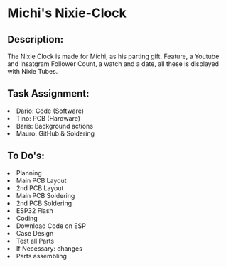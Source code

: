 
<h1>Michi's Nixie-Clock</h1>

<h2>Description: </h2>
<p>The Nixie Clock is made for Michi, as his parting gift. Feature, a Youtube and Insatgram Follower Count, a watch and a date, all these is displayed with Nixie Tubes.</p>
<h2>Task Assignment:</h2>
<li>Dario: Code (Software) </li>
<li>Tino: PCB (Hardware)</li>
<li>Baris: Background actions </li>
<li>Mauro: GitHub & Soldering </li>
</p>
<h2>To Do's:</h2>
<li>Planning </li>
<li>Main PCB Layout</li>
<li>2nd PCB Layout</li>
<li>Main PCB Soldering </li>
<li>2nd PCB Soldering </li>
<li>ESP32 Flash </li>
<li>Coding </li>
<li>Download Code on ESP</li>
<li>Case Design</li>
<li>Test all Parts</li>
<li>If Necessary: changes </li>
<li>Parts assembling</li>



